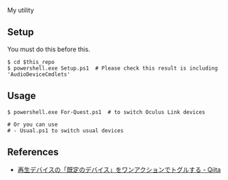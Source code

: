 My utility

## Setup

You must do this before this.

```shell-session
$ cd $this_repo
$ powershell.exe Setup.ps1  # Please check this result is including 'AudioDeviceCmdlets'
```

## Usage

```shell-session
$ powershell.exe For-Quest.ps1  # to switch Oculus Link devices

# Or you can use
# - Usual.ps1 to switch usual devices
```

## References

- [再生デバイスの「既定のデバイス」をワンアクションでトグルする - Qiita](https://qiita.com/heliojack/items/1cf3cc74f180374618ce)
